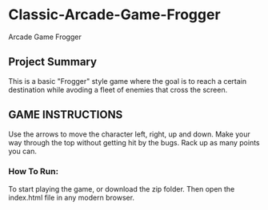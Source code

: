 # Classic-Arcade-Game-Frogger
Arcade Game Frogger

## Project Summary
This is a basic "Frogger" style game where the goal is to reach a certain destination while avoding a fleet of enemies that cross the screen.

## GAME INSTRUCTIONS
Use the arrows to move the character left, right, up and down. Make your way through the top without getting hit by the bugs. Rack up as many points you can.

### How To Run:
To start playing the game, or download the zip folder. Then open the index.html file in any modern browser.
